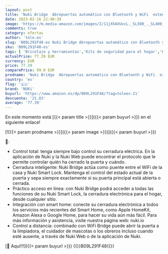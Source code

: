 ```yaml
---
layout: post
title: 'Nuki Bridge  Abrepuertas automático con Bluetooth y WiFi  extensión smart para el Nuki Smart Lock  cerradura electrónica WiFi  acceso remoto  Amazon Alexa  Apple HomeKit  Google Home  blanco'
date: 2023-02-16 22:40:39
image: 'https://m.media-amazon.com/images/I/11jXhAVUxcL._SL500_._SL400_.jpg'
comments: true
category: ofertas
author: 'tole.es'
slug: 'B09L291F48-es Nuki Bridge Abrepuertas automático con Bluetooth y WiFi...'
sku: 'B09L291F48-es'
tags: [ 'Bricolaje y herramientas','Kits de seguridad para el hogar','Prevención y seguridad','Sistemas de seguridad para el hogar','apple','nuki','🇪🇸', ]
actualPrice: 77.39 EUR
currency: EUR
price: 77.39
comparePrice: 99.0 EUR
prodname: 'Nuki Bridge  Abrepuertas automático con Bluetooth y WiFi  extensión smart para el Nuki Smart Lock  cerradura electrónica WiFi  acceso remoto  Amazon Alexa  Apple HomeKit  Google Home  blanco'
country: 'es'
flag: '🇪🇸'
brand: 'NUKi'
buyurl: 'https://www.amazon.es/dp/B09L291F48/?tag=tolees-21'
descuento: '21.83'
average: '77.39'
---
```


En este momento está [{{< param title >}}]({{< param buyurl >}}) en el siguiente enlace!

[![{{< param prodname >}}]({{< param image >}})]({{< param buyurl >}})

🔎:

- Control total: tenga siempre bajo control su cerradura eléctrica. En la aplicación de Nuki y la Nuki Web puede encontrar el protocolo que le permite controlar quién ha cerrado la puerta y cuándo.
- Cerradura inteligente: Nuki Bridge actúa como puente entre el WiFi de la casa y Nuki Smart Lock. Mantenga el control del estado actual de la puerta y sepa siempre exactamente si su puerta principal está abierta o cerrada.
- Práctico acceso en línea: con Nuki Bridge podrá acceder a todas las funciones de su Nuki Smart Lock, la cerradura electrónica para el hogar, desde cualquier sitio.
- Integración con smart home: conecte su cerradura electrónica a todos los servicios más recientes del Smart Home, como Apple HomeKit, Amazon Alexa o Google Home, para hacer su vida aún más fácil. Para más información y asistencia, visite nuestra página web: nuki.io
- Control a distancia: combinado con WiFi Bridge puede abrir la puerta a la limpiadora, el cuidador de mascotas o los obreros incluso cuando esté ausente, a través de Nuki Web o de la aplicación de Nuki.

[🛒 Aquí!!!]({{< param buyurl >}})
{{<world>}}B09L291F48{{</world>}}
